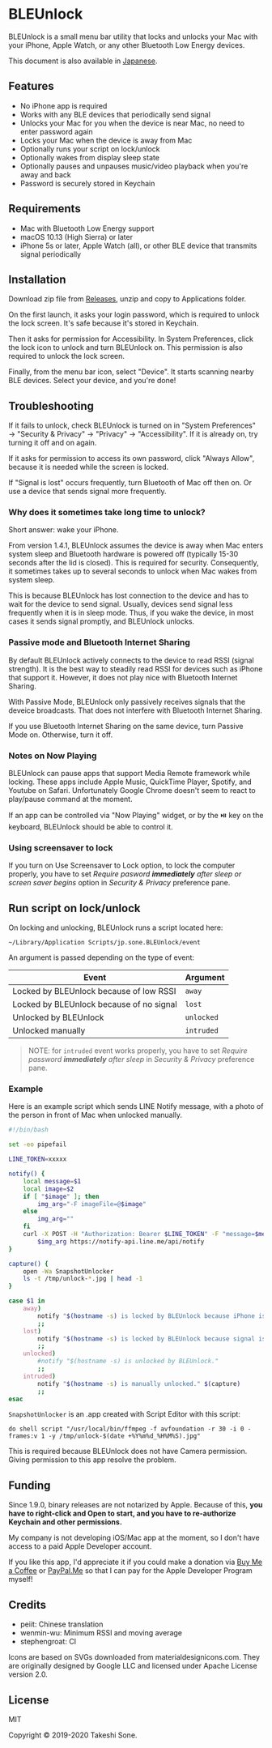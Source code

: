 # BLEUnlock

BLEUnlock is a small menu bar utility that locks and unlocks your Mac with your iPhone, Apple Watch, or any other Bluetooth Low Energy devices.

This document is also available in [Japanese](README.ja.md).

## Features

- No iPhone app is required
- Works with any BLE devices that periodically send signal
- Unlocks your Mac for you when the device is near Mac, no need to enter password again
- Locks your Mac when the device is away from Mac
- Optionally runs your script on lock/unlock
- Optionally wakes from display sleep state
- Optionally pauses and unpauses music/video playback when you're away and back
- Password is securely stored in Keychain

## Requirements

- Mac with Bluetooth Low Energy support
- macOS 10.13 (High Sierra) or later
- iPhone 5s or later, Apple Watch (all), or other BLE device that transmits
signal periodically

## Installation

Download zip file from [Releases](https://github.com/ts1/BLEUnlock/releases),
unzip and copy to Applications folder.

On the first launch, it asks your login password,
which is required to unlock the lock screen.
It's safe because it's stored in Keychain. 

Then it asks for permission for Accessibility.
In System Preferences, click the lock icon to unlock and turn BLEUnlock on.
This permission is also required to unlock the lock screen.

Finally, from the menu bar icon, select "Device".
It starts scanning nearby BLE devices.
Select your device, and you're done!

## Troubleshooting

If it fails to unlock, check BLEUnlock is turned on in "System Preferences" →
"Security & Privacy" → "Privacy" → "Accessibility".
If it is already on, try turning it off and on again.

If it asks for permission to access its own password, click "Always Allow",
because it is needed while the screen is locked.

If "Signal is lost" occurs frequently, turn Bluetooth of Mac off then on.
Or use a device that sends signal more frequently.

### Why does it sometimes take long time to unlock?

Short answer: wake your iPhone.

From version 1.4.1, BLEUnlock assumes the device is away
when Mac enters system sleep and Bluetooth hardware is powered off
(typically 15-30 seconds after the lid is closed).
This is required for security.
Consequently, it sometimes takes up to several seconds to unlock when Mac wakes
from system sleep.

This is because BLEUnlock has lost connection to the device and has to wait
for the device to send signal.
Usually, devices send signal less frequently when it is in sleep mode.
Thus, if you wake the device, in most cases it sends signal promptly,
and BLEUnlock unlocks.

### Passive mode and Bluetooth Internet Sharing

By default BLEUnlock actively connects to the device to read RSSI
(signal strength).
It is the best way to steadily read RSSI for devices such as iPhone that
support it.
However, it does not play nice with Bluetooth Internet Sharing.

With Passive Mode, BLEUnlock only passively receives signals that the deveice
broadcasts.
That does not interfere with Bluetooth Internet Sharing.

If you use Bluetooth Internet Sharing on the same device, turn Passive Mode on.
Otherwise, turn it off.

### Notes on Now Playing

BLEUnlock can pause apps that support Media Remote framework while locking.
These apps include Apple Music, QuickTime Player, Spotify, and Youtube on Safari.
Unfortunately Google Chrome doesn't seem to react to play/pause command at the moment.

If an app can be controlled via "Now Playing" widget, or by the ⏯️ key on the keyboard, BLEUnlock should be able to control it.


### Using screensaver to lock

If you turn on Use Screensaver to Lock option, to lock the computer properly, you have to set *Require pasword **immediately** after sleep or screen saver begins* option in *Security & Privacy* preference pane.

## Run script on lock/unlock

On locking and unlocking, BLEUnlock runs a script located here:

```
~/Library/Application Scripts/jp.sone.BLEUnlock/event
```

An argument is passed depending on the type of event:

|Event|Argument|
|-----|--------|
|Locked by BLEUnlock because of low RSSI|`away`|
|Locked by BLEUnlock because of no signal|`lost`|
|Unlocked by BLEUnlock|`unlocked`|
|Unlocked manually|`intruded`|

> NOTE: for `intruded` event works properly, you have to set *Require password **immediately** after sleep* in *Security & Privacy* preference pane.

### Example

Here is an example script which sends LINE Notify message, with a photo of the person in front of Mac when unlocked manually.

```sh
#!/bin/bash

set -eo pipefail

LINE_TOKEN=xxxxx

notify() {
    local message=$1
    local image=$2
    if [ "$image" ]; then
        img_arg="-F imageFile=@$image"
    else
        img_arg=""
    fi
    curl -X POST -H "Authorization: Bearer $LINE_TOKEN" -F "message=$message" \
        $img_arg https://notify-api.line.me/api/notify
}

capture() {
    open -Wa SnapshotUnlocker
    ls -t /tmp/unlock-*.jpg | head -1
}

case $1 in
    away)
        notify "$(hostname -s) is locked by BLEUnlock because iPhone is away."
        ;;
    lost)
        notify "$(hostname -s) is locked by BLEUnlock because signal is lost."
        ;;
    unlocked)
        #notify "$(hostname -s) is unlocked by BLEUnlock."
        ;;
    intruded)
        notify "$(hostname -s) is manually unlocked." $(capture)
        ;;
esac
```

`SnapshotUnlocker` is an .app created with Script Editor with this script:

```
do shell script "/usr/local/bin/ffmpeg -f avfoundation -r 30 -i 0 -frames:v 1 -y /tmp/unlock-$(date +%Y%m%d_%H%M%S).jpg"
```

This is required because BLEUnlock does not have Camera permission.
Giving permission to this app resolve the problem.

## Funding

Since 1.9.0, binary releases are not notarized by Apple.
Because of this, **you have to right-click and Open to start, and you have to re-authorize Keychain and other permissions.**

My company is not developing iOS/Mac app at the moment, so I don't have access to a paid Apple Developer account.

If you like this app, I'd appreciate it if you could make a donation via [Buy Me a Coffee](https://www.buymeacoffee.com/tsone) or [PayPal.Me](https://paypal.me/takeshisone) so that I can pay for the Apple Developer Program myself!

## Credits

- peiit: Chinese translation
- wenmin-wu: Minimum RSSI and moving average
- stephengroat: CI

Icons are based on SVGs downloaded from materialdesignicons.com.
They are originally designed by Google LLC and licensed under Apache License
version 2.0.

## License

MIT

Copyright © 2019-2020 Takeshi Sone.
